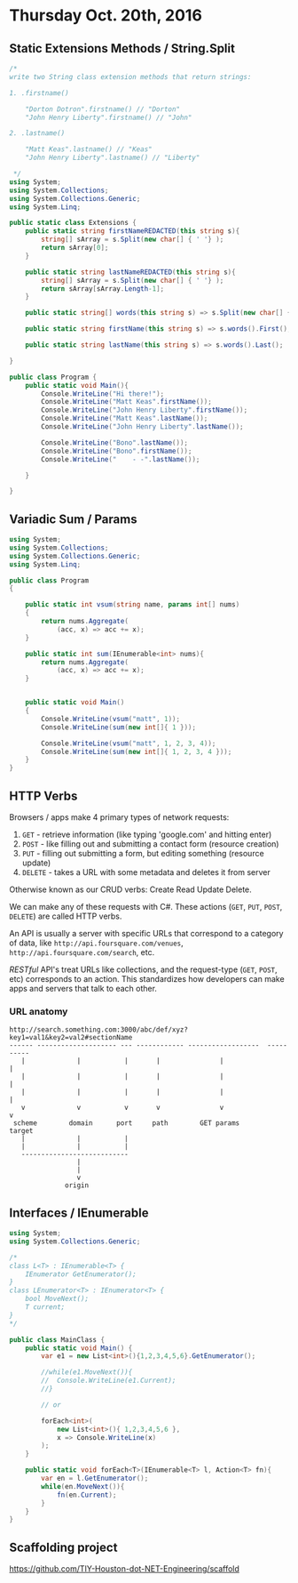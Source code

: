 # Thursday Oct. 20th, 2016

## Static Extensions Methods / String.Split

```c#
/*
write two String class extension methods that return strings:

1. .firstname()

    "Dorton Dotron".firstname() // "Dorton"
    "John Henry Liberty".firstname() // "John"

2. .lastname()

    "Matt Keas".lastname() // "Keas"
    "John Henry Liberty".lastname() // "Liberty"

 */
using System;
using System.Collections;
using System.Collections.Generic;
using System.Linq;

public static class Extensions {
    public static string firstNameREDACTED(this string s){
        string[] sArray = s.Split(new char[] { ' '} );
        return sArray[0];
    }

    public static string lastNameREDACTED(this string s){
        string[] sArray = s.Split(new char[] { ' '} );
        return sArray[sArray.Length-1];
    }

    public static string[] words(this string s) => s.Split(new char[] { ' '} );

    public static string firstName(this string s) => s.words().First();

    public static string lastName(this string s) => s.words().Last();

}

public class Program {
    public static void Main(){
        Console.WriteLine("Hi there!");
        Console.WriteLine("Matt Keas".firstName());
        Console.WriteLine("John Henry Liberty".firstName());
        Console.WriteLine("Matt Keas".lastName());
        Console.WriteLine("John Henry Liberty".lastName());

        Console.WriteLine("Bono".lastName());
        Console.WriteLine("Bono".firstName());
        Console.WriteLine("    - -".lastName());

    }

}
```

## Variadic Sum / Params

```c#
using System;
using System.Collections;
using System.Collections.Generic;
using System.Linq;

public class Program
{

    public static int vsum(string name, params int[] nums)
    {
        return nums.Aggregate(
            (acc, x) => acc += x);
    }

    public static int sum(IEnumerable<int> nums){
        return nums.Aggregate(
            (acc, x) => acc += x);
    }


    public static void Main()
    {
        Console.WriteLine(vsum("matt", 1));
        Console.WriteLine(sum(new int[]{ 1 }));

        Console.WriteLine(vsum("matt", 1, 2, 3, 4));
        Console.WriteLine(sum(new int[]{ 1, 2, 3, 4 }));
    }
}
```

## HTTP Verbs

Browsers / apps make 4 primary types of network requests:

1. `GET` - retrieve information (like typing 'google.com' and hitting enter)
2. `POST` - like filling out and submitting a contact form (resource creation)
3. `PUT` - filling out submitting a form, but editing something (resource update)
4. `DELETE` - takes a URL with some metadata and deletes it from server

Otherwise known as our CRUD verbs: Create Read Update Delete.

We can make any of these requests with C#. These actions (`GET`, `PUT`, `POST`, `DELETE`) are called HTTP verbs.

An API is usually a server with specific URLs that correspond to a category of data, like `http://api.foursquare.com/venues`, `http://api.foursquare.com/search`, etc.

_RESTful_ API's treat URLs like collections, and the request-type (`GET`, `POST`, etc) corresponds to an action. This standardizes how developers can make apps and servers that talk to each other.

### URL anatomy

```
http://search.something.com:3000/abc/def/xyz?key1=val1&key2=val2#sectionName
------ -------------------- --- ------------ ------------------  ----------
   |             |           |       |               |                |
   |             |           |       |               |                |
   |             |           |       |               |                |
   v             v           v       v               v                v
 scheme        domain      port     path        GET params          target
   |             |           |
   |             |           |
   ---------------------------
                 |
                 |
                 v
              origin
```

## Interfaces / IEnumerable

```c#
using System;
using System.Collections.Generic;

/*
class L<T> : IEnumerable<T> {
    IEnumerator GetEnumerator();
}
class LEnumerator<T> : IEnumerator<T> {
    bool MoveNext();
    T current;
}
*/

public class MainClass {
    public static void Main() {
        var e1 = new List<int>(){1,2,3,4,5,6}.GetEnumerator();

        //while(e1.MoveNext()){
        //  Console.WriteLine(e1.Current);
        //}

        // or

        forEach<int>(
            new List<int>(){ 1,2,3,4,5,6 },
            x => Console.WriteLine(x)
        );
    }

    public static void forEach<T>(IEnumerable<T> l, Action<T> fn){
        var en = l.GetEnumerator();
        while(en.MoveNext()){
            fn(en.Current);
        }
    }
}
```

## Scaffolding project

https://github.com/TIY-Houston-dot-NET-Engineering/scaffold
